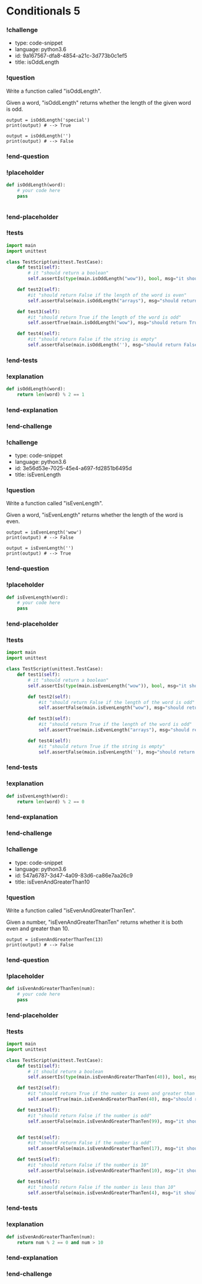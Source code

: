 # Conditionals 5

### !challenge

* type: code-snippet
* language: python3.6
* id: 9a167567-dfa8-4854-a21c-3d773b0c1ef5
* title: isOddLength

### !question

Write a function called "isOddLength".

Given a word, "isOddLength" returns whether the length of the given word is odd.

```
output = isOddLength('special')
print(output) # --> True

output = isOddLength('')
print(output) # --> False

```

### !end-question

### !placeholder

```python
def isOddLength(word):
    # your code here
    pass



```

### !end-placeholder

### !tests

```python
import main
import unittest

class TestScript(unittest.TestCase):
    def test1(self):
        # it "should return a boolean"
        self.assertIs(type(main.isOddLength("wow")), bool, msg="it should return a boolean")

    def test2(self):
        #it "should return False if the length of the word is even"
        self.assertFalse(main.isOddLength("arrays"), msg="should return False if the length of the word is even")

    def test3(self):
        #it "should return True if the length of the word is odd"
        self.assertTrue(main.isOddLength("wow"), msg="should return True if the length of the word is odd")

    def test4(self):
        #it "should return False if the string is empty"
        self.assertFalse(main.isOddLength(''), msg="should return False if passed an empty string")
```


### !end-tests

### !explanation
```python
def isOddLength(word):
    return len(word) % 2 == 1

```
### !end-explanation

### !end-challenge

### !challenge

* type: code-snippet
* language: python3.6
* id: 3e56d53e-7025-45e4-a697-fd2851b6495d
* title: isEvenLength

### !question

Write a function called "isEvenLength".

Given a word, "isEvenLength" returns whether the length of the word is even.

```
output = isEvenLength('wow')
print(output) # --> False

output = isEvenLength('')
print(output) # --> True
```

### !end-question

### !placeholder

```python
def isEvenLength(word):
    # your code here
    pass


```

### !end-placeholder

### !tests

```python
import main
import unittest

class TestScript(unittest.TestCase):
    def test1(self):
        # it "should return a boolean"
        self.assertIs(type(main.isEvenLength("wow")), bool, msg="it should return a boolean")

        def test2(self):
            #it "should return False if the length of the word is odd"
            self.assertFalse(main.isEvenLength("wow"), msg="should return False if the length of the word is even")

        def test3(self):
            #it "should return True if the length of the word is odd"
            self.assertTrue(main.isEvenLength("arrays"), msg="should return True if the length of the word is odd")

        def test4(self):
            #it "should return True if the string is empty"
            self.assertFalse(main.isEvenLength(''), msg="should return True if passed an empty string")
```


### !end-tests

### !explanation
```python
def isEvenLength(word):
    return len(word) % 2 == 0

```
### !end-explanation

### !end-challenge

### !challenge

* type: code-snippet
* language: python3.6
* id: 547a6787-3d47-4a09-83d6-ca86e7aa26c9
* title: isEvenAndGreaterThan10

### !question

Write a function called "isEvenAndGreaterThanTen".

Given a number, "isEvenAndGreaterThanTen" returns whether it is both even and greater than 10.

```
output = isEvenAndGreaterThanTen(13)
print(output) # --> False
```

### !end-question

### !placeholder

```python
def isEvenAndGreaterThanTen(num):
    # your code here
    pass


```

### !end-placeholder

### !tests

```python
import main
import unittest

class TestScript(unittest.TestCase):
    def test1(self):
        # it should return a boolean
        self.assertIs(type(main.isEvenAndGreaterThanTen(40)), bool, msg="")

    def test2(self):
        #it "should return True if the number is even and greater than 10"
        self.assertTrue(main.isEvenAndGreaterThanTen(40), msg="should return True if the number is even and greater than 10")

    def test3(self):
        #it "should return False if the number is odd"
        self.assertFalse(main.isEvenAndGreaterThanTen(99), msg="it should return False if the number is odd")


    def test4(self):
        #it "should return False if the number is odd"
        self.assertFalse(main.isEvenAndGreaterThanTen(17), msg="it should return False if the number is odd")

    def test5(self):
        #it "should return False if the number is 10"
        self.assertFalse(main.isEvenAndGreaterThanTen(10), msg="it should return False if the number is 10")

    def test6(self):
        #it "should return False if the number is less than 10"
        self.assertFalse(main.isEvenAndGreaterThanTen(4), msg="it should return False if the number is less than 10")    

```

### !end-tests

### !explanation
```python
def isEvenAndGreaterThanTen(num):
    return num % 2 == 0 and num > 10


```
### !end-explanation

### !end-challenge
